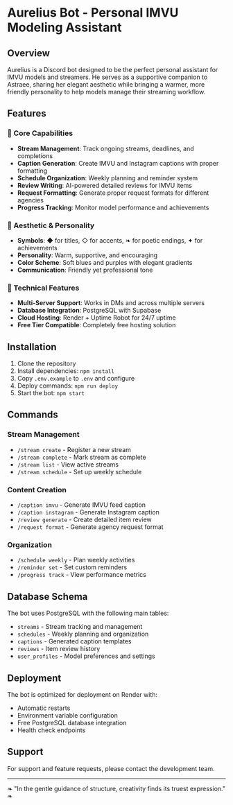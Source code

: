 # Aurelius Bot - Personal IMVU Modeling Assistant

## Overview

Aurelius is a Discord bot designed to be the perfect personal assistant for IMVU models and streamers. He serves as a supportive companion to Astraee, sharing her elegant aesthetic while bringing a warmer, more friendly personality to help models manage their streaming workflow.

## Features

### 🌟 Core Capabilities
- **Stream Management**: Track ongoing streams, deadlines, and completions
- **Caption Generation**: Create IMVU and Instagram captions with proper formatting
- **Schedule Organization**: Weekly planning and reminder system
- **Review Writing**: AI-powered detailed reviews for IMVU items
- **Request Formatting**: Generate proper request formats for different agencies
- **Progress Tracking**: Monitor model performance and achievements

### 🎨 Aesthetic & Personality
- **Symbols**: ◆ for titles, ◇ for accents, ❧ for poetic endings, ✦ for achievements
- **Personality**: Warm, supportive, and encouraging
- **Color Scheme**: Soft blues and purples with elegant gradients
- **Communication**: Friendly yet professional tone

### 🔧 Technical Features
- **Multi-Server Support**: Works in DMs and across multiple servers
- **Database Integration**: PostgreSQL with Supabase
- **Cloud Hosting**: Render + Uptime Robot for 24/7 uptime
- **Free Tier Compatible**: Completely free hosting solution

## Installation

1. Clone the repository
2. Install dependencies: `npm install`
3. Copy `.env.example` to `.env` and configure
4. Deploy commands: `npm run deploy`
5. Start the bot: `npm start`

## Commands

### Stream Management
- `/stream create` - Register a new stream
- `/stream complete` - Mark stream as complete
- `/stream list` - View active streams
- `/stream schedule` - Set up weekly schedule

### Content Creation
- `/caption imvu` - Generate IMVU feed caption
- `/caption instagram` - Generate Instagram caption
- `/review generate` - Create detailed item review
- `/request format` - Generate agency request format

### Organization
- `/schedule weekly` - Plan weekly activities
- `/reminder set` - Set custom reminders
- `/progress track` - View performance metrics

## Database Schema

The bot uses PostgreSQL with the following main tables:
- `streams` - Stream tracking and management
- `schedules` - Weekly planning and organization
- `captions` - Generated caption templates
- `reviews` - Item review history
- `user_profiles` - Model preferences and settings

## Deployment

The bot is optimized for deployment on Render with:
- Automatic restarts
- Environment variable configuration
- Free PostgreSQL database integration
- Health check endpoints

## Support

For support and feature requests, please contact the development team.

---

❧ "In the gentle guidance of structure, creativity finds its truest expression." ❧
